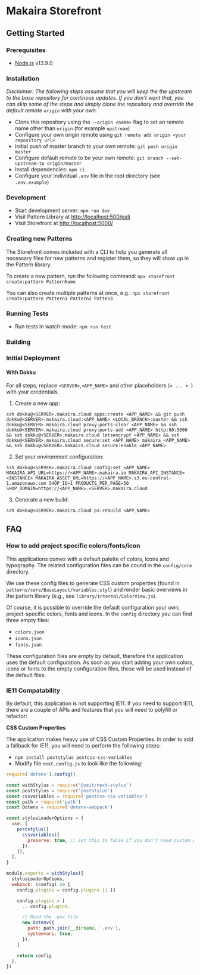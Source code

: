 # Makaira Storefront

## Getting Started

### Prerequisites

* [Node.js](https://nodejs.org/) v13.9.0


### Installation

*Disclaimer: The following steps assume that you will keep the the upstream to the base repository for continous updates. If you don't want that, you can skip some of the steps and simply clone the repository and override the default remote `origin` with your own.*

* Clone this repository using the `--origin <name>` flag to set an remote name other than `origin` (for example `upstream`)
* Configure your own origin remote using `git remote add origin <your repository url>`
* Initial push of master branch to your own remote: `git push origin master`
* Configure default remote to be your own remote: `git branch --set-upstream-to origin/master`
* Install dependencies: `npm ci`
* Configure your individual `.env` file in the root directory (see `.env.example`)


### Development

* Start development server: `npm run dev`
* Visit Pattern Library at [http://localhost:500/pali](http://localhost:5000/pali)
* Visit Storefront at [http://localhost:5000/](http://localhost:5000/)


### Creating new Patterns

The Storefront comes included with a CLI to help you generate all necessary files for new patterns and register them, so they will show up in the Pattern library.

To create a new pattern, run the following command:
`npx storefront create:pattern PatternName`

You can also create multiple patterns at once, e.g.:
`npx storefront create:pattern Pattern1 Pattern2 Patten3`


### Running Tests

* Run tests in watch-mode: `npm run test`


### Building


### Initial Deployment

#### With Dokku

For all steps, replace `<SERVER>`,`<APP_NAME>` and other placeholders (`< ... > `) with your credentials.

1. Create a new app:

`ssh dokku@<SERVER>.makaira.cloud apps:create <APP_NAME> && git push dokku@<SERVER>.makaira.cloud:<APP_NAME> <LOCAL_BRANCH>:master && ssh dokku@<SERVER>.makaira.cloud proxy:ports-clear <APP_NAME> && ssh dokku@<SERVER>.makaira.cloud proxy:ports-add <APP_NAME> http:80:5000 && ssh dokku@<SERVER>.makaira.cloud letsencrypt <APP_NAME> && ssh dokku@<SERVER>.makaira.cloud secure:set <APP_NAME> makaira <APP_NAME> && ssh dokku@<SERVER>.makaira.cloud secure:enable <APP_NAME>`

2. Set your environment configuration:

`ssh dokku@<SERVER>.makaira.cloud config:set <APP_NAME> MAKAIRA_API_URL=https://<APP_NAME>.makaira.io MAKAIRA_API_INSTANCE=<INSTANCE> MAKAIRA_ASSET_URL=https://<APP_NAME>.s3.eu-central-1.amazonaws.com SHOP_ID=1 PRODUCTS_PER_PAGE=50 SHOP_DOMAIN=https://<APP_NAME>.<SERVER>.makaira.cloud`

3. Generate a new build:

`ssh dokku@<SERVER>.makaira.cloud ps:rebuild <APP_NAME>`





## FAQ

### How to add project specific colors/fonts/icon

This applications comes with a default palette of colors, icons and typography. The related configuration files can be cound in the `config/core` directory.

We use these config files to generate CSS custom properties (found in `patterns/core/BaseLayout/variables.styl`) and render basic overviews in the pattern library (e.g., see `library/internal/ColorView.js`).

Of course, it is possible to override the default configuration your own, project-specific colors, fonts and icons. In the `config` directory you can find three empty files:
- `colors.json`
- `icons.json`
- `fonts.json`

These configuration files are empty by default, therefore the application uses the default configuration. As soon as you start adding your own colors, icons or fonts to the empty configuration files, these will be used instead of the default files.


### IE11 Compatability

By default, this application is not supporting IE11. If you need to support IE11, there are a couple of APIs and features that you will need to polyfill or refactor:

**CSS Custom Properties**

The application makes heavy use of CSS Custom Properties. In order to add a fallback for IE11, you will need to perform the following steps:

- `npm install poststylus postcss-css-variables`
- Modify file `next.config.js` to look like the following:

```javascript
require('dotenv').config()

const withStylus = require('@zeit/next-stylus')
const poststylus = require('poststylus')
const cssvariables = require('postcss-css-variables')
const path = require('path')
const Dotenv = require('dotenv-webpack')

const stylusLoaderOptions = {
  use: [
    poststylus([
      cssvariables({
        preserve: true, // set this to false if you don't need custom properties at runtime
      }),
    ]),
  ],
}

module.exports = withStylus({
  stylusLoaderOptions,
  webpack: (config) => {
    config.plugins = config.plugins || []

    config.plugins = [
      ...config.plugins,

      // Read the .env file
      new Dotenv({
        path: path.join(__dirname, '.env'),
        systemvars: true,
      }),
    ]

    return config
  },
})
```
